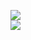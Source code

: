 [![](https://img.shields.io/badge/Made%20With-Github%20Spray-lightgrey.svg?style=for-the-badge&logo=github)](https://github.com/Annihil/github-spray#24460)  
[![](https://i.imgur.com/2DrTn0Z.gif)](https://github.com/Annihil/github-spray)